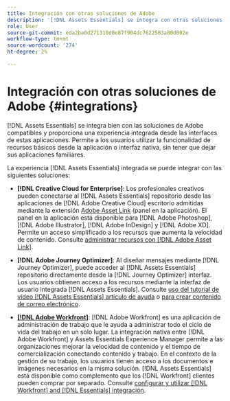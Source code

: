 ```yaml
---
title: Integración con otras soluciones de Adobe
description: '[!DNL Assets Essentials] se integra con otras soluciones de Adobe y proporciona una experiencia integrada desde la aplicación nativa.'
role: User
source-git-commit: eda2ba0d271310d0e87f904dc7622583a80d002e
workflow-type: tm+mt
source-wordcount: '274'
ht-degree: 2%

---
```



# Integración con otras soluciones de Adobe {#integrations}

[!DNL Assets Essentials] se integra bien con las soluciones de Adobe compatibles y proporciona una experiencia integrada desde las interfaces de estas aplicaciones. Permite a los usuarios utilizar la funcionalidad de recursos básicos desde la aplicación o interfaz nativa, sin tener que dejar sus aplicaciones familiares.

La experiencia [!DNL Assets Essentials] integrada se puede integrar con las siguientes soluciones:

* **[!DNL Creative Cloud for Enterprise]**: Los profesionales creativos pueden conectarse al  [!DNL Assets Essentials] repositorio desde las aplicaciones de  [!DNL Adobe Creative Cloud] escritorio admitidas mediante la extensión  [Adobe Asset Link](https://www.adobe.com/creativecloud/business/enterprise/adobe-asset-link.html)  (panel en la aplicación). El panel en la aplicación está disponible para [!DNL Adobe Photoshop], [!DNL Adobe Illustrator], [!DNL Adobe InDesign] y [!DNL Adobe XD]. Permite un acceso simplificado a los recursos que aumenta la velocidad de contenido. Consulte [administrar recursos con [!DNL Adobe Asset Link]](https://helpx.adobe.com/enterprise/admin-guide.html/enterprise/using/manage-assets-using-adobe-asset-link.ug.html).

* **[!DNL Adobe Journey Optimizer]**: Al diseñar mensajes mediante  [!DNL Journey Optimizer], puede acceder al  [!DNL Assets Essentials] repositorio directamente desde la  [!DNL Journey Optimizer] interfaz. Los usuarios obtienen acceso a los recursos mediante la interfaz de usuario integrada [!DNL Assets Essentials]. Consulte [uso del tutorial de vídeo [!DNL Assets Essentials] artículo de ayuda](https://experienceleague.adobe.com/docs/journey-optimizer/using/create-messages/assets-essentials.html) o [para crear contenido de correo electrónico](https://experienceleague.adobe.com/docs/journey-optimizer-learn/tutorials/create-messages/create-email-content-with-the-message-editor.html).

* **[[!DNL Adobe Workfront]](https://www.workfront.com/)**:  [!DNL Adobe Workfront] es una aplicación de administración de trabajo que le ayuda a administrar todo el ciclo de vida del trabajo en un solo lugar. La integración nativa entre [!DNL Adobe Workfront] y Assets Essentials Experience Manager permite a las organizaciones mejorar la velocidad de contenido y el tiempo de comercialización conectando contenido y trabajo. En el contexto de la gestión de su trabajo, los usuarios tienen acceso a los documentos e imágenes necesarios en la misma solución. [!DNL Assets Essentials] está disponible como complemento que los  [!DNL Workfront] clientes pueden comprar por separado. Consulte [configurar y utilizar [!DNL Workfront] and [!DNL Essentials] integración](https://one.workfront.com/s/document-item?bundleId=the-new-workfront-experience&amp;topicId=Content%2FDocuments%2FAdobe_Workfront_for_Experience_Manager_Assets_Essentials%2F_workfront-for-aem-asset-essentials.htm).

<!-- TBD: Hiding this link till GA. Do not even include the beta mention as discussed with Greg. Beta is done with customers selected by the Accounts team. It is not an open Beta program. At GA, document this.

* **[[!DNL Creative Cloud Libraries]**: This integration will be made available in the future.

* **[[!DNL Adobe Studio]]**: This integration will be made available in the future.
-->
